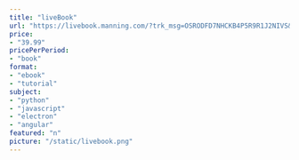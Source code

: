 ```yaml
---
title: "liveBook"
url: "https://livebook.manning.com/?trk_msg=OSRODFD7NHCKB4P5R9R1J2NIVS&trk_contact=QM717KMFFAHTI7SDGRV1FLKDFK&trk_sid=KKRHDUI0OT4RS1S48S1DV9BCJ4&utm_source=Listrak&utm_medium=Email&utm_term=https%3a%2f%2flivebook.manning.com%2f&utm_campaign=Meet+liveBook%2c+Manning%E2%80%99s+FREE+online+reading+platform"
price: 
- "39.99"
pricePerPeriod: 
- "book"
format: 
- "ebook"
- "tutorial"
subject: 
- "python"
- "javascript"
- "electron"
- "angular"
featured: "n"
picture: "/static/livebook.png"
---
```

